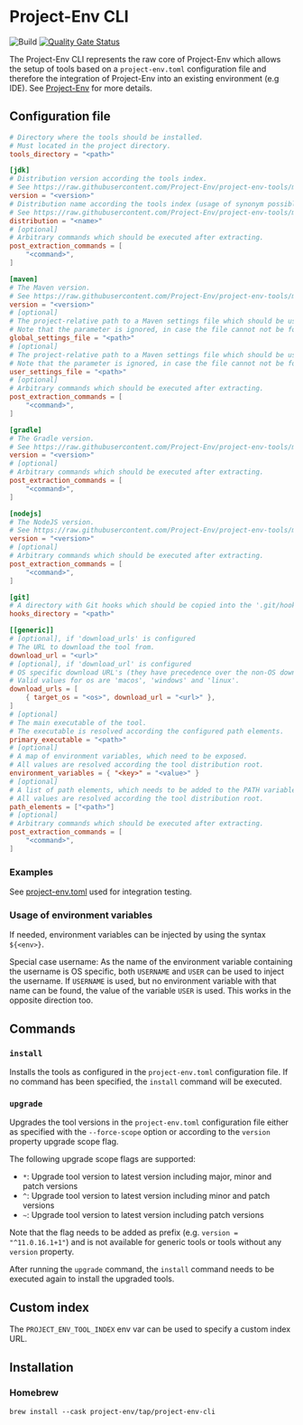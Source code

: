 # Project-Env CLI

![Build](https://github.com/Project-Env/project-env-cli/workflows/Build/badge.svg)
[![Quality Gate Status](https://sonarcloud.io/api/project_badges/measure?project=Project-Env_project-env-cli&metric=alert_status)](https://sonarcloud.io/dashboard?id=Project-Env_project-env-cli)

The Project-Env CLI represents the raw core of Project-Env which allows the setup of tools based on a `project-env.toml` configuration file and therefore the integration of Project-Env into an existing environment (e.g IDE). See [Project-Env](https://project-env.github.io/) for more details.

## Configuration file

```toml
# Directory where the tools should be installed.
# Must located in the project directory.
tools_directory = "<path>"

[jdk]
# Distribution version according the tools index.
# See https://raw.githubusercontent.com/Project-Env/project-env-tools/main/index.json
version = "<version>"
# Distribution name according the tools index (usage of synonym possible too)
# See https://raw.githubusercontent.com/Project-Env/project-env-tools/main/index.json
distribution = "<name>"
# [optional]
# Arbitrary commands which should be executed after extracting.
post_extraction_commands = [
    "<command>",
]

[maven]
# The Maven version.
# See https://raw.githubusercontent.com/Project-Env/project-env-tools/main/index.json
version = "<version>"
# [optional]
# The project-relative path to a Maven settings file which should be used as a global settings file.
# Note that the parameter is ignored, in case the file cannot not be found.
global_settings_file = "<path>"
# [optional]
# The project-relative path to a Maven settings file which should be used as a user settings file. 
# Note that the parameter is ignored, in case the file cannot not be found.
user_settings_file = "<path>"
# [optional]
# Arbitrary commands which should be executed after extracting.
post_extraction_commands = [
    "<command>",
]

[gradle]
# The Gradle version.
# See https://raw.githubusercontent.com/Project-Env/project-env-tools/main/index.json
version = "<version>"
# [optional]
# Arbitrary commands which should be executed after extracting.
post_extraction_commands = [
    "<command>",
]

[nodejs]
# The NodeJS version.
# See https://raw.githubusercontent.com/Project-Env/project-env-tools/main/index.json
version = "<version>"
# [optional]
# Arbitrary commands which should be executed after extracting.
post_extraction_commands = [
    "<command>",
]

[git]
# A directory with Git hooks which should be copied into the '.git/hooks' directory.
hooks_directory = "<path>"

[[generic]]
# [optional], if 'download_urls' is configured
# The URL to download the tool from.
download_url = "<url>"
# [optional], if 'download_url' is configured
# OS specific download URL's (they have precedence over the non-OS download URL).
# Valid values for os are 'macos', 'windows' and 'linux'.
download_urls = [
    { target_os = "<os>", download_url = "<url>" },
]
# [optional]
# The main executable of the tool. 
# The executable is resolved according the configured path elements.
primary_executable = "<path>"
# [optional]
# A map of environment variables, which need to be exposed. 
# All values are resolved according the tool distribution root.
environment_variables = { "<key>" = "<value>" }
# [optional]
# A list of path elements, which needs to be added to the PATH variable. 
# All values are resolved according the tool distribution root.
path_elements = ["<path>"]
# [optional]
# Arbitrary commands which should be executed after extracting.
post_extraction_commands = [
    "<command>",
]
```

### Examples

See [project-env.toml](https://github.com/Project-Env/project-env-cli/blob/main/code/cli/src/test/resources/io/projectenv/core/cli/integration/project-env.toml) used for integration testing.

### Usage of environment variables

If needed, environment variables can be injected by using the syntax `${<env>}`.

Special case username: As the name of the environment variable containing the username is OS specific, both `USERNAME` and `USER` can be used to inject the username. If `USERNAME` is used, but no environment variable with that name can be found, the value of the variable `USER` is used. This works in the opposite direction too.

## Commands

### `install`
Installs the tools as configured in the `project-env.toml` configuration file. If no command has been specified, the `install` command will be executed.

### `upgrade`
Upgrades the tool versions in the `project-env.toml` configuration file either as specified with the `--force-scope` option or according to the `version` property upgrade scope flag. 

The following upgrade scope flags are supported:
* `*`: Upgrade tool version to latest version including major, minor and patch versions
* `^`: Upgrade tool version to latest version including minor and patch versions
* `~`: Upgrade tool version to latest version including patch versions

Note that the flag needs to be added as prefix (e.g. `version = "^11.0.16.1+1"`) and is not available for generic tools or tools without any `version` property.

After running the `upgrade` command, the `install` command needs to be executed again to install the upgraded tools.

## Custom index
The `PROJECT_ENV_TOOL_INDEX` env var can be used to specify a custom index URL.

## Installation

### Homebrew

`brew install --cask project-env/tap/project-env-cli`
